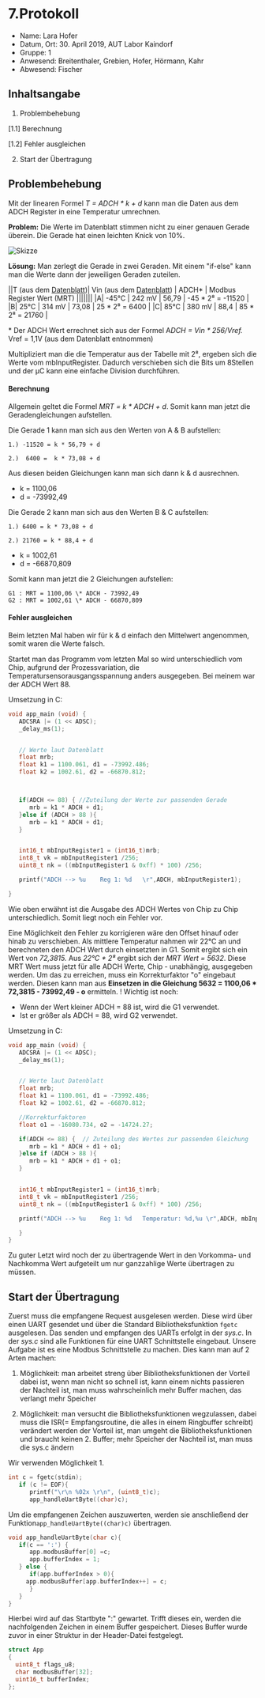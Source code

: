 
 # 7.Protokoll
 - Name: Lara Hofer
 - Datum, Ort: 30. April 2019, AUT Labor Kaindorf
 - Gruppe: 1
 - Anwesend: Breitenthaler, Grebien, Hofer, Hörmann, Kahr
 - Abwesend: Fischer
 
## Inhaltsangabe
1. Problembehebung

[1.1]  Berechnung

[1.2] Fehler ausgleichen

2. Start der Übertragung

## Problembehebung
Mit der linearen Formel *T = ADCH \* k + d* kann man die Daten aus dem ADCH Register in eine Temperatur umrechnen. 

**Problem:** Die Werte im Datenblatt stimmen nicht zu einer genauen Gerade überein. Die Gerade hat einen leichten Knick von 10%.

![Skizze](https://github.com/HTLMechatronics/m15-la1-sx/blob/hoflam15/data/Skizze.svg)

**Lösung:** Man zerlegt die Gerade in zwei Geraden. Mit einem "if-else" kann man die Werte dann der jeweiligen Geraden zuteilen. 

||T (aus dem [Datenblatt](https://www.sparkfun.com/datasheets/Components/SMD/ATMega328.pdf))| Vin (aus dem [Datenblatt](https://www.sparkfun.com/datasheets/Components/SMD/ATMega328.pdf)) | ADCH\* | Modbus Register Wert (MRT)
|||||||
|A| -45°C | 242 mV | 56,79 | -45 \* 2⁸ = -11520 |
|B|  25°C | 314 mV | 73,08 |  25 \* 2⁸ =   6400 |
|C|  85°C | 380 mV | 88,4  |  85 \* 2⁸ =  21760 |


\* Der ADCH Wert errechnet sich aus der Formel A*DCH = Vin \* 256/Vref.*
Vref = 1,1V (aus dem Datenblatt entnommen)

Multipliziert man die die Temperatur aus der Tabelle mit 2⁸, ergeben sich die Werte vom mbInputRegister. Dadurch verschieben sich die Bits um 8Stellen und der µC kann eine einfache Division durchführen.

#### Berechnung

Allgemein geltet die Formel *MRT = k  \* ADCH + d*. Somit kann man jetzt die Geradengleichungen aufstellen.

Die Gerade 1 kann man sich aus den Werten von A & B aufstellen: 

    1.) -11520 = k * 56,79 + d
    
    2.)  6400 =  k * 73,08 + d

Aus diesen beiden Gleichungen kann man sich dann k & d ausrechnen. 
- k = 1100,06 
- d = -73992,49

Die Gerade 2 kann man sich aus den Werten B & C aufstellen:

    1.) 6400 = k * 73,08 + d
    
    2.) 21760 = k * 88,4 + d

- k = 1002,61
- d = -66870,809

Somit kann man jetzt die 2 Gleichungen aufstellen:

    G1 : MRT = 1100,06 \* ADCH - 73992,49
    G2 : MRT = 1002,61 \* ADCH - 66870,809

#### Fehler ausgleichen

Beim letzten Mal haben wir für k & d einfach den Mittelwert angenommen, somit waren die Werte falsch.

Startet man das Programm vom letzten Mal so wird unterschiedlich vom Chip, aufgrund der Prozessvariation, die Temperatursensorausgangsspannung anders ausgegeben. Bei meinem war der ADCH Wert 88. 

Umsetzung in C:
```C
void app_main (void) {
   ADCSRA |= (1 << ADSC);
   _delay_ms(1);


   // Werte laut Datenblatt
   float mrb;
   float k1 = 1100.061, d1 = -73992.486;
   float k2 = 1002.61, d2 = -66870.812;



   if(ADCH <= 88) { //Zuteilung der Werte zur passenden Gerade
      mrb = k1 * ADCH + d1;
   }else if (ADCH > 88 ){
      mrb = k1 * ADCH + d1;
   }


   int16_t mbInputRegister1 = (int16_t)mrb;
   int8_t vk = mbInputRegister1 /256;
   uint8_t nk = ((mbInputRegister1 & 0xff) * 100) /256;

   printf("ADCH --> %u    Reg 1: %d   \r",ADCH, mbInputRegister1);

}
```
Wie oben erwähnt ist die Ausgabe des ADCH Wertes von Chip zu Chip unterschiedlich. Somit liegt noch ein Fehler vor. 

Eine Möglichkeit den Fehler zu korrigieren wäre den Offset hinauf oder hinab zu verschieben.
Als mittlere Temperatur nahmen wir 22°C an und berechneten den ADCH Wert durch einsetzten in G1. Somit ergibt sich ein Wert von *72,3815.* Aus *22°C \* 2⁸* ergibt sich der *MRT Wert = 5632*.  Diese MRT Wert muss jetzt für alle ADCH Werte, Chip - unabhängig, ausgegeben werden. Um das zu erreichen, muss ein Korrekturfaktor "o" eingebaut werden. Diesen kann man aus **Einsetzen in die Gleichung 5632 =  1100,06 * 72,3815 - 73992,49 - o**  ermitteln.
! Wichtig ist noch: 
- Wenn der Wert kleiner ADCH = 88 ist, wird die G1 verwendet.
- Ist er größer als ADCH = 88, wird G2 verwendet.

Umsetzung in C:
```C
void app_main (void) {
   ADCSRA |= (1 << ADSC);
   _delay_ms(1);


   // Werte laut Datenblatt
   float mrb;
   float k1 = 1100.061, d1 = -73992.486;
   float k2 = 1002.61, d2 = -66870.812;

   //Korrekturfaktoren
   float o1 = -16080.734, o2 = -14724.27;

   if(ADCH <= 88) {  // Zuteilung des Wertes zur passenden Gleichung
      mrb = k1 * ADCH + d1 + o1;
   }else if (ADCH > 88 ){
      mrb = k1 * ADCH + d1 + o1;
   }


   int16_t mbInputRegister1 = (int16_t)mrb;
   int8_t vk = mbInputRegister1 /256;
   uint8_t nk = ((mbInputRegister1 & 0xff) * 100) /256;

   printf("ADCH --> %u    Reg 1: %d   Temperatur: %d,%u \r",ADCH, mbInputRegister1, vk, nk);

   }
}
```
Zu guter Letzt wird noch der zu übertragende Wert in den Vorkomma- und Nachkomma Wert aufgeteilt um nur ganzzahlige Werte übertragen zu müssen.

## Start der Übertragung
Zuerst muss die empfangene Request ausgelesen werden. Diese wird über einen UART gesendet und über die Standard Bibliotheksfunktion `fgetc` ausgelesen. Das senden und empfangen des UARTs erfolgt in der *sys.c*. In der *sys.c* sind alle Funktionen für eine UART Schnittstelle eingebaut. Unsere Aufgabe ist es eine Modbus Schnittstelle zu machen. 
Dies kann man auf 2 Arten machen:
1. Möglichkeit: 
man arbeitet streng über Bibliotheksfunktionen
der Vorteil dabei ist, wenn man  nicht so schnell ist, kann einem nichts passieren
der Nachteil ist, man muss wahrscheinlich mehr Buffer machen, das verlangt mehr Speicher

2. Möglichkeit:
man versucht die Bibliotheksfunktionen wegzulassen, dabei muss die ISR(= Empfangsroutine, die alles in einem Ringbuffer schreibt) verändert werden
der Vorteil ist, man umgeht die Bibliotheksfunktionen und braucht keinen 2. Buffer; mehr Speicher
der Nachteil ist, man muss die sys.c ändern

Wir verwenden Möglichkeit 1.

```C
int c = fgetc(stdin);
   if (c != EOF){
      printf("\r\n %02x \r\n", (uint8_t)c);
      app_handleUartByte((char)c);
```
Um die empfangenen Zeichen auszuwerten, werden sie anschließend der Funktion`app_handleUartByte((char)c)` übertragen.
``` C
void app_handleUartByte(char c){
   if(c == ':') {
      app.modbusBuffer[0] =c;
      app.bufferIndex = 1;
   } else {
      if(app.bufferIndex > 0){
	 app.modbusBuffer[app.bufferIndex++] = c;
      }
   }
}
```
Hierbei wird auf das Startbyte ":" gewartet. Trifft dieses ein, werden die nachfolgenden Zeichen in einem Buffer gespeichert. Dieses Buffer wurde zuvor in einer Struktur in der Header-Datei festgelegt.

```C
struct App
{
  uint8_t flags_u8;
  char modbusBuffer[32];
  uint16_t bufferIndex;
};
 ```



